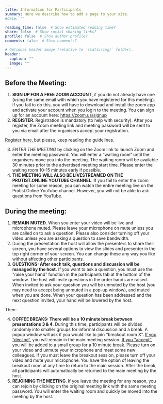 ```yaml
---
title: Information for Participants
summary: Here we describe how to add a page to your site.
#date: ""

reading_time: false  # Show estimated reading time?
share: false  # Show social sharing links?
profile: false  # Show author profile?
comments: false  # Show comments?

# Optional header image (relative to `static/img/` folder).
header:
  caption: ""
  image: ""
---
```


## Before the Meeting:

1. **SIGN UP FOR A FREE ZOOM ACCOUNT**, if you do not already have one (using the same email with which you have registered for this meeting). If you fail to do this, you will have to download and install the zoom app and activate your account when you login to the meeting. You can sign up for an account here: https://zoom.us/signup
2. **REGISTER**. Registration is mandatory (to help with security). After you register, the Zoom meeting link and meeting password will be sent to you via email after the organisers accept your registration.

[Register here](https://ubc.zoom.us/meeting/register/tJMtdOmgpzsiEtBznCt4N88M_pTQOdyvGtYh), but please, keep reading the guidelines.

3. *ENTER THE MEETING* by clicking on the Zoom link to launch Zoom and enter the meeting password. You will enter a “waiting room” until the organisers move you into the meeting. The waiting room will be available 30 minutes prior to the advertised meeting start time. Please enter the waiting room 10-15 minutes early if possible.
4. **THE MEETING WILL ALSO BE LIVESTREAMED ON THE PROTIST.ONLINE YOUTUBE CHANNEL**. If you fail to enter the zoom meeting for some reason, you can watch the entire meeting live on the Protist.Online YouTube channel. However, you will not be able to ask questions from YouTube.


## During the meeting:

1. **REMAIN MUTED**. When you enter your video will be live and microphone muted. Please leave your microphone on mute unless you are called on to ask a question. Please also consider turning off your video unless you are asking a question to save bandwidth.
2. During the presentation the host will allow the presenters to share their screen, you have several options to view the slides and presenter in the top right corner of your screen. You can change these any way you like without affecting other participants.
3. **QUESTIONS: After each talk, questions and discussion will be managed by the host**. If you want to ask a question, you must use the “raise your hand” function in the participants tab at the bottom of the window. The host will invite questions in the order hands are raised. When invited to ask your question you will be unmuted by the host  (you may need to accept being unmuted in a pop-up window), and muted when you are done. When your question has been addressed and the next question invited, your hand will be lowered by the host.

Then:

4. **COFFEE BREAKS: There will be a 10 minute break between presentations 3 & 4**. During this time, participants will be divided randomly into smaller groups for informal discussion and a break. A popup window will ask if you would like to join “breakout room X”. <u>If you “decline”</u>, you will remain in the main meeting session. <u>If you “accept”</u>, you will be added to a small group for a 10 minute break. Please turn on your video and unmute your microphone and meet some new colleagues. If you must leave the breakout session, please turn off your video and mute your microphone. You have the option of leaving the breakout room at any time to return to the main session. After the break, all participants will automatically be returned to the main meeting by the host.
5. **REJOINING THE MEETING**. If you leave the meeting for any reason, you can rejoin by clicking on the original meeting link with the same meeting password. You will enter the waiting room and quickly be moved into the meeting by the host.
